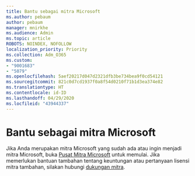 ```yaml
---
title: Bantu sebagai mitra Microsoft
ms.author: pebaum
author: pebaum
manager: mnirkhe
ms.audience: Admin
ms.topic: article
ROBOTS: NOINDEX, NOFOLLOW
localization_priority: Priority
ms.collection: Adm_O365
ms.custom:
- "9001683"
- "5079"
ms.openlocfilehash: 5aef20217d047d2321dfb3be734bea9f0cd54121
ms.sourcegitcommit: 821c0d7cd1937f0a8f54d0210f71b1d3ea374e82
ms.translationtype: HT
ms.contentlocale: id-ID
ms.lasthandoff: 04/29/2020
ms.locfileid: "43944337"
---
```

# <a name="help-as-a-microsoft-partner"></a>Bantu sebagai mitra Microsoft

Jika Anda merupakan mitra Microsoft yang sudah ada atau ingin menjadi mitra Microsoft, buka [Pusat Mitra Microsoft](https://support.microsoft.com/help/4499930/partner-center-overview) untuk memulai. Jika memerlukan bantuan tambahan tentang keuntungan atau pertanyaan lisensi mitra tambahan, silakan hubungi [dukungan mitra](https://aka.ms/partnersupport).
